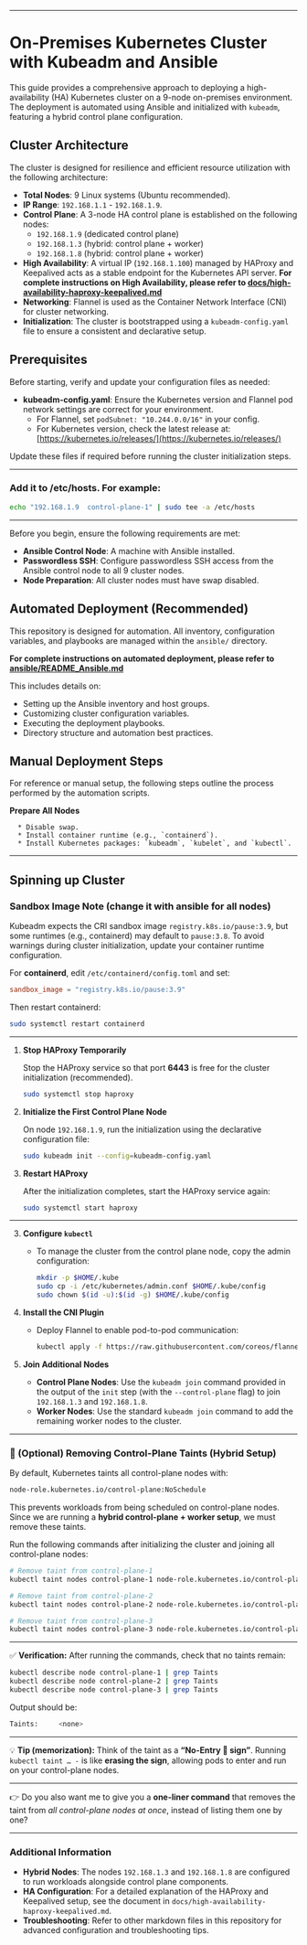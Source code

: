 
-----


# On-Premises Kubernetes Cluster with Kubeadm and Ansible

This guide provides a comprehensive approach to deploying a high-availability (HA) Kubernetes cluster on a 9-node on-premises environment. The deployment is automated using Ansible and initialized with `kubeadm`, featuring a hybrid control plane configuration.

## Cluster Architecture

The cluster is designed for resilience and efficient resource utilization with the following architecture:

  * **Total Nodes**: 9 Linux systems (Ubuntu recommended).
  * **IP Range**: `192.168.1.1` - `192.168.1.9`.
  * **Control Plane**: A 3-node HA control plane is established on the following nodes:
      * `192.168.1.9` (dedicated control plane)
      * `192.168.1.3` (hybrid: control plane + worker)
      * `192.168.1.8` (hybrid: control plane + worker)
  * **High Availability**: A virtual IP (`192.168.1.100`) managed by HAProxy and Keepalived acts as a stable endpoint for the Kubernetes API server.
  **For complete instructions on High Availability, please refer to [docs/high-availability-haproxy-keepalived.md](docs/high-availability-haproxy-keepalived.md)**
  * **Networking**: Flannel is used as the Container Network Interface (CNI) for cluster networking.
  * **Initialization**: The cluster is bootstrapped using a `kubeadm-config.yaml` file to ensure a consistent and declarative setup.

## Prerequisites

Before starting, verify and update your configuration files as needed:

- **kubeadm-config.yaml**: Ensure the Kubernetes version and Flannel pod network settings are correct for your environment.
  - For Flannel, set `podSubnet: "10.244.0.0/16"` in your config.
  - For Kubernetes version, check the latest release at: [https://kubernetes.io/releases/](https://kubernetes.io/releases/)

Update these files if required before running the cluster initialization steps.

---

### Add it to /etc/hosts. For example:

```bash
echo "192.168.1.9  control-plane-1" | sudo tee -a /etc/hosts
```

---

Before you begin, ensure the following requirements are met:

  * **Ansible Control Node**: A machine with Ansible installed.
  * **Passwordless SSH**: Configure passwordless SSH access from the Ansible control node to all 9 cluster nodes.
  * **Node Preparation**: All cluster nodes must have swap disabled.

## Automated Deployment (Recommended)

This repository is designed for automation. All inventory, configuration variables, and playbooks are managed within the `ansible/` directory.

**For complete instructions on automated deployment, please refer to [ansible/README_Ansible.md](ansible/README_Ansible.md)**

This includes details on:

  * Setting up the Ansible inventory and host groups.
  * Customizing cluster configuration variables.
  * Executing the deployment playbooks.
  * Directory structure and automation best practices.

## Manual Deployment Steps

For reference or manual setup, the following steps outline the process performed by the automation scripts.

**Prepare All Nodes**

      * Disable swap.
      * Install container runtime (e.g., `containerd`).
      * Install Kubernetes packages: `kubeadm`, `kubelet`, and `kubectl`.

---

## Spinning up Cluster

### Sandbox Image Note (change it with ansible for all nodes)

Kubeadm expects the CRI sandbox image `registry.k8s.io/pause:3.9`, but some runtimes (e.g., containerd) may default to `pause:3.8`. To avoid warnings during cluster initialization, update your container runtime configuration.

For **containerd**, edit `/etc/containerd/config.toml` and set:

```toml
sandbox_image = "registry.k8s.io/pause:3.9"
```

Then restart containerd:

```bash
sudo systemctl restart containerd
```

---


1. **Stop HAProxy Temporarily**

   Stop the HAProxy service so that port **6443** is free for the cluster initialization (recommended).

   ```bash
   sudo systemctl stop haproxy
   ```

2. **Initialize the First Control Plane Node**

   On node `192.168.1.9`, run the initialization using the declarative configuration file:

   ```bash
   sudo kubeadm init --config=kubeadm-config.yaml
   ```

3. **Restart HAProxy**

   After the initialization completes, start the HAProxy service again:

   ```bash
   sudo systemctl start haproxy
   ```

---


3.  **Configure `kubectl`**

      * To manage the cluster from the control plane node, copy the admin configuration:
        ```bash
        mkdir -p $HOME/.kube
        sudo cp -i /etc/kubernetes/admin.conf $HOME/.kube/config
        sudo chown $(id -u):$(id -g) $HOME/.kube/config
        ```

4.  **Install the CNI Plugin**

      * Deploy Flannel to enable pod-to-pod communication:
        ```bash
        kubectl apply -f https://raw.githubusercontent.com/coreos/flannel/master/Documentation/kube-flannel.yml
        ```

5.  **Join Additional Nodes**

      * **Control Plane Nodes**: Use the `kubeadm join` command provided in the output of the `init` step (with the `--control-plane` flag) to join `192.168.1.3` and `192.168.1.8`.
      * **Worker Nodes**: Use the standard `kubeadm join` command to add the remaining worker nodes to the cluster.


---

### 📝 (Optional) Removing Control-Plane Taints (Hybrid Setup)

By default, Kubernetes taints all control-plane nodes with:

```bash
node-role.kubernetes.io/control-plane:NoSchedule
```

This prevents workloads from being scheduled on control-plane nodes.
Since we are running a **hybrid control-plane + worker setup**, we must remove these taints.

Run the following commands after initializing the cluster and joining all control-plane nodes:

```bash
# Remove taint from control-plane-1
kubectl taint nodes control-plane-1 node-role.kubernetes.io/control-plane:NoSchedule-

# Remove taint from control-plane-2
kubectl taint nodes control-plane-2 node-role.kubernetes.io/control-plane:NoSchedule-

# Remove taint from control-plane-3
kubectl taint nodes control-plane-3 node-role.kubernetes.io/control-plane:NoSchedule-
```

---

✅ **Verification:**
After running the commands, check that no taints remain:

```bash
kubectl describe node control-plane-1 | grep Taints
kubectl describe node control-plane-2 | grep Taints
kubectl describe node control-plane-3 | grep Taints
```

Output should be:

```bash
Taints:     <none>
```

---

💡 **Tip (memorization):** Think of the taint as a **“No-Entry 🚫 sign”**. Running `kubectl taint … -` is like **erasing the sign**, allowing pods to enter and run on your control-plane nodes.

---

👉 Do you also want me to give you a **one-liner command** that removes the taint from *all control-plane nodes at once*, instead of listing them one by one?


-----

### Additional Information

  * **Hybrid Nodes**: The nodes `192.168.1.3` and `192.168.1.8` are configured to run workloads alongside control plane components.
  * **HA Configuration**: For a detailed explanation of the HAProxy and Keepalived setup, see the document in `docs/high-availability-haproxy-keepalived.md`.
  * **Troubleshooting**: Refer to other markdown files in this repository for advanced configuration and troubleshooting tips.